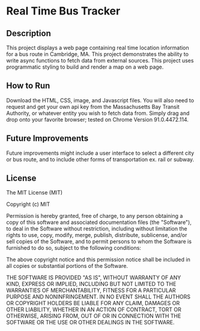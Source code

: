 # Real Time Bus Tracker

## Description 
This project displays a web page containing real time location information for a bus route in Cambridge, MA. This project demonstrates the ability to write async functions to fetch data from external sources. This project uses programmatic styling to build and render a map on a web page.

## How to Run 
Download the HTML, CSS, image, and Javascript files. You will also need to request and get your own api key from the Massachusetts Bay Transit Authority, or whatever entity you wish to fetch data from. Simply drag and drop onto your favorite browser; tested on Chrome Version 91.0.4472.114. 

## Future Improvements 
Future improvements might include a user interface to select a different city or bus route, and to include other forms of transportation ex. rail or subway.

## License 
The MIT License (MIT)

Copyright (c) MIT

Permission is hereby granted, free of charge, to any person obtaining a copy
of this software and associated documentation files (the "Software"), to deal
in the Software without restriction, including without limitation the rights
to use, copy, modify, merge, publish, distribute, sublicense, and/or sell
copies of the Software, and to permit persons to whom the Software is
furnished to do so, subject to the following conditions:

The above copyright notice and this permission notice shall be included in
all copies or substantial portions of the Software.

THE SOFTWARE IS PROVIDED "AS IS", WITHOUT WARRANTY OF ANY KIND, EXPRESS OR
IMPLIED, INCLUDING BUT NOT LIMITED TO THE WARRANTIES OF MERCHANTABILITY,
FITNESS FOR A PARTICULAR PURPOSE AND NONINFRINGEMENT. IN NO EVENT SHALL THE
AUTHORS OR COPYRIGHT HOLDERS BE LIABLE FOR ANY CLAIM, DAMAGES OR OTHER
LIABILITY, WHETHER IN AN ACTION OF CONTRACT, TORT OR OTHERWISE, ARISING FROM,
OUT OF OR IN CONNECTION WITH THE SOFTWARE OR THE USE OR OTHER DEALINGS IN
THE SOFTWARE.
